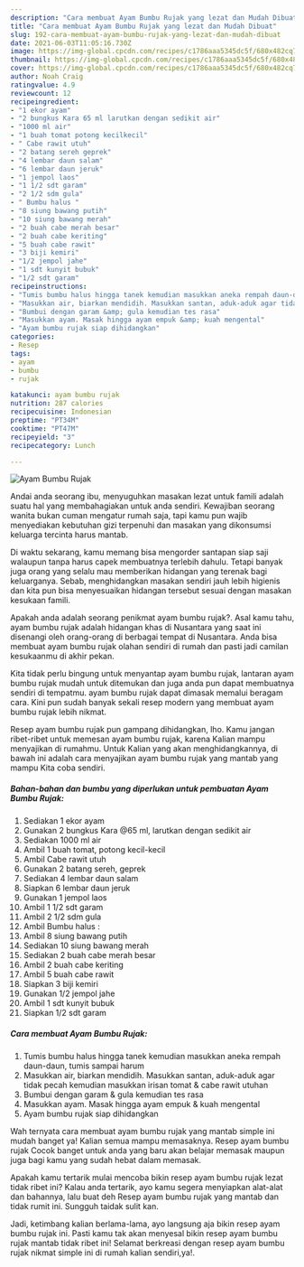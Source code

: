 ```yaml
---
description: "Cara membuat Ayam Bumbu Rujak yang lezat dan Mudah Dibuat"
title: "Cara membuat Ayam Bumbu Rujak yang lezat dan Mudah Dibuat"
slug: 192-cara-membuat-ayam-bumbu-rujak-yang-lezat-dan-mudah-dibuat
date: 2021-06-03T11:05:16.730Z
image: https://img-global.cpcdn.com/recipes/c1786aaa5345dc5f/680x482cq70/ayam-bumbu-rujak-foto-resep-utama.jpg
thumbnail: https://img-global.cpcdn.com/recipes/c1786aaa5345dc5f/680x482cq70/ayam-bumbu-rujak-foto-resep-utama.jpg
cover: https://img-global.cpcdn.com/recipes/c1786aaa5345dc5f/680x482cq70/ayam-bumbu-rujak-foto-resep-utama.jpg
author: Noah Craig
ratingvalue: 4.9
reviewcount: 12
recipeingredient:
- "1 ekor ayam"
- "2 bungkus Kara 65 ml larutkan dengan sedikit air"
- "1000 ml air"
- "1 buah tomat potong kecilkecil"
- " Cabe rawit utuh"
- "2 batang sereh geprek"
- "4 lembar daun salam"
- "6 lembar daun jeruk"
- "1 jempol laos"
- "1 1/2 sdt garam"
- "2 1/2 sdm gula"
- " Bumbu halus "
- "8 siung bawang putih"
- "10 siung bawang merah"
- "2 buah cabe merah besar"
- "2 buah cabe keriting"
- "5 buah cabe rawit"
- "3 biji kemiri"
- "1/2 jempol jahe"
- "1 sdt kunyit bubuk"
- "1/2 sdt garam"
recipeinstructions:
- "Tumis bumbu halus hingga tanek kemudian masukkan aneka rempah daun-daun, tumis sampai harum"
- "Masukkan air, biarkan mendidih. Masukkan santan, aduk-aduk agar tidak pecah kemudian masukkan irisan tomat &amp; cabe rawit utuhan"
- "Bumbui dengan garam &amp; gula kemudian tes rasa"
- "Masukkan ayam. Masak hingga ayam empuk &amp; kuah mengental"
- "Ayam bumbu rujak siap dihidangkan"
categories:
- Resep
tags:
- ayam
- bumbu
- rujak

katakunci: ayam bumbu rujak 
nutrition: 287 calories
recipecuisine: Indonesian
preptime: "PT34M"
cooktime: "PT47M"
recipeyield: "3"
recipecategory: Lunch

---
```



![Ayam Bumbu Rujak](https://img-global.cpcdn.com/recipes/c1786aaa5345dc5f/680x482cq70/ayam-bumbu-rujak-foto-resep-utama.jpg)

Andai anda seorang ibu, menyuguhkan masakan lezat untuk famili adalah suatu hal yang membahagiakan untuk anda sendiri. Kewajiban seorang  wanita bukan cuman mengatur rumah saja, tapi kamu pun wajib menyediakan kebutuhan gizi terpenuhi dan masakan yang dikonsumsi keluarga tercinta harus mantab.

Di waktu  sekarang, kamu memang bisa mengorder santapan siap saji walaupun tanpa harus capek membuatnya terlebih dahulu. Tetapi banyak juga orang yang selalu mau memberikan hidangan yang terenak bagi keluarganya. Sebab, menghidangkan masakan sendiri jauh lebih higienis dan kita pun bisa menyesuaikan hidangan tersebut sesuai dengan masakan kesukaan famili. 



Apakah anda adalah seorang penikmat ayam bumbu rujak?. Asal kamu tahu, ayam bumbu rujak adalah hidangan khas di Nusantara yang saat ini disenangi oleh orang-orang di berbagai tempat di Nusantara. Anda bisa membuat ayam bumbu rujak olahan sendiri di rumah dan pasti jadi camilan kesukaanmu di akhir pekan.

Kita tidak perlu bingung untuk menyantap ayam bumbu rujak, lantaran ayam bumbu rujak mudah untuk ditemukan dan juga anda pun dapat membuatnya sendiri di tempatmu. ayam bumbu rujak dapat dimasak memalui beragam cara. Kini pun sudah banyak sekali resep modern yang membuat ayam bumbu rujak lebih nikmat.

Resep ayam bumbu rujak pun gampang dihidangkan, lho. Kamu jangan ribet-ribet untuk memesan ayam bumbu rujak, karena Kalian mampu menyajikan di rumahmu. Untuk Kalian yang akan menghidangkannya, di bawah ini adalah cara menyajikan ayam bumbu rujak yang mantab yang mampu Kita coba sendiri.

<!--inarticleads1-->

##### Bahan-bahan dan bumbu yang diperlukan untuk pembuatan Ayam Bumbu Rujak:

1. Sediakan 1 ekor ayam
1. Gunakan 2 bungkus Kara @65 ml, larutkan dengan sedikit air
1. Sediakan 1000 ml air
1. Ambil 1 buah tomat, potong kecil-kecil
1. Ambil  Cabe rawit utuh
1. Gunakan 2 batang sereh, geprek
1. Sediakan 4 lembar daun salam
1. Siapkan 6 lembar daun jeruk
1. Gunakan 1 jempol laos
1. Ambil 1 1/2 sdt garam
1. Ambil 2 1/2 sdm gula
1. Ambil  Bumbu halus :
1. Ambil 8 siung bawang putih
1. Sediakan 10 siung bawang merah
1. Sediakan 2 buah cabe merah besar
1. Ambil 2 buah cabe keriting
1. Ambil 5 buah cabe rawit
1. Siapkan 3 biji kemiri
1. Gunakan 1/2 jempol jahe
1. Ambil 1 sdt kunyit bubuk
1. Siapkan 1/2 sdt garam




<!--inarticleads2-->

##### Cara membuat Ayam Bumbu Rujak:

1. Tumis bumbu halus hingga tanek kemudian masukkan aneka rempah daun-daun, tumis sampai harum
1. Masukkan air, biarkan mendidih. Masukkan santan, aduk-aduk agar tidak pecah kemudian masukkan irisan tomat &amp; cabe rawit utuhan
1. Bumbui dengan garam &amp; gula kemudian tes rasa
1. Masukkan ayam. Masak hingga ayam empuk &amp; kuah mengental
1. Ayam bumbu rujak siap dihidangkan




Wah ternyata cara membuat ayam bumbu rujak yang mantab simple ini mudah banget ya! Kalian semua mampu memasaknya. Resep ayam bumbu rujak Cocok banget untuk anda yang baru akan belajar memasak maupun juga bagi kamu yang sudah hebat dalam memasak.

Apakah kamu tertarik mulai mencoba bikin resep ayam bumbu rujak lezat tidak ribet ini? Kalau anda tertarik, ayo kamu segera menyiapkan alat-alat dan bahannya, lalu buat deh Resep ayam bumbu rujak yang mantab dan tidak rumit ini. Sungguh taidak sulit kan. 

Jadi, ketimbang kalian berlama-lama, ayo langsung aja bikin resep ayam bumbu rujak ini. Pasti kamu tak akan menyesal bikin resep ayam bumbu rujak mantab tidak ribet ini! Selamat berkreasi dengan resep ayam bumbu rujak nikmat simple ini di rumah kalian sendiri,ya!.


